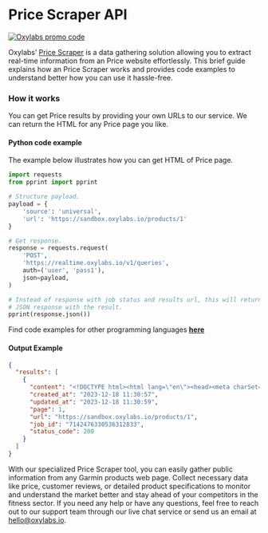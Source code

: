 # Price Scraper API

[![Oxylabs promo code](https://user-images.githubusercontent.com/129506779/250792357-8289e25e-9c36-4dc0-a5e2-2706db797bb5.png)](https://oxylabs.go2cloud.org/aff_c?offer_id=7&aff_id=877&url_id=112)

Oxylabs’ [Price Scraper](https://oxylabs.io/products/scraper-api/web/price-scraper?utm_source=github&utm_medium=repositories&utm_campaign=product) is a data gathering solution allowing you to extract real-time information from an Price website effortlessly. This brief guide explains how an Price Scraper works and provides code examples to understand better how you can use it hassle-free.

### How it works

You can get Price results by providing your own URLs to our service. We can return the HTML for any Price page you like.

#### Python code example

The example below illustrates how you can get HTML of Price page.

```python
import requests
from pprint import pprint

# Structure payload.
payload = {
    'source': 'universal',
    'url': 'https://sandbox.oxylabs.io/products/1'
}

# Get response.
response = requests.request(
    'POST',
    'https://realtime.oxylabs.io/v1/queries',
    auth=('user', 'pass1'),
    json=payload,
)

# Instead of response with job status and results url, this will return the
# JSON response with the result.
pprint(response.json())
```
Find code examples for other programming languages [**here**](https://github.com/oxylabs/price-scraper/tree/main/code%20examples)

#### Output Example
```json
{
  "results": [
    {
      "content": "<!DOCTYPE html><html lang=\"en\"><head><meta charSet=\"utf-8\" /><meta name=\"viewport\" content=\"width=de ... </html>",
      "created_at": "2023-12-18 11:30:57",
      "updated_at": "2023-12-18 11:30:59",
      "page": 1,
      "url": "https://sandbox.oxylabs.io/products/1",
      "job_id": "7142476330536312833",
      "status_code": 200
    }
  ]
}
```
With our specialized Price Scraper tool, you can easily gather public information from any Garmin products web page. Collect necessary data like price, customer reviews, or detailed product specifications to monitor and understand the market better and stay ahead of your competitors in the fitness sector. If you need any help or have any questions, feel free to reach out to our support team through our live chat service or send us an email at hello@oxylabs.io.